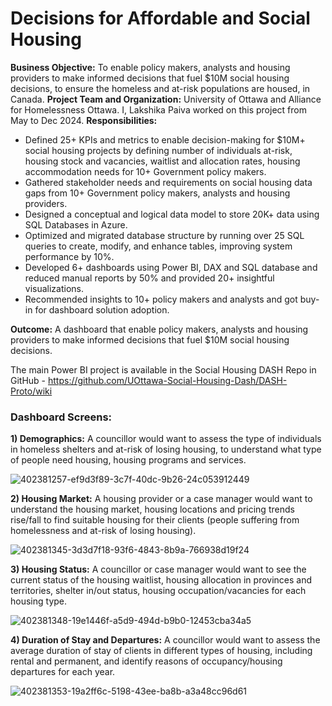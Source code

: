 # Decisions for Affordable and Social Housing

**Business Objective:** To enable policy makers, analysts and housing providers to make informed decisions that fuel $10M social housing decisions, to ensure the homeless and at-risk populations are housed, in Canada. 
**Project Team and Organization:** University of Ottawa and Alliance for Homelessness Ottawa. I, Lakshika Paiva worked on this project from May to Dec 2024.
**Responsibilities:**
- Defined 25+ KPIs and metrics to enable decision-making for $10M+ social housing projects by defining number of individuals at-risk, housing stock and vacancies, waitlist and allocation rates, housing accommodation needs for 10+ Government policy makers.
- Gathered stakeholder needs and requirements on social housing data gaps from 10+ Government policy makers, analysts and housing providers.
- Designed a conceptual and logical data model to store 20K+ data using SQL Databases in Azure.
- Optimized and migrated database structure by running over 25 SQL queries to create, modify, and enhance tables, improving system performance by 10%.
- Developed 6+ dashboards using Power BI, DAX and SQL database and reduced manual reports by 50% and provided 20+ insightful visualizations.
- Recommended insights to 10+ policy makers and analysts and got buy-in for dashboard solution adoption.

**Outcome:** A dashboard that enable policy makers, analysts and housing providers to make informed decisions that fuel $10M social housing decisions. 

The main Power BI project is available in the Social Housing DASH Repo in GitHub - https://github.com/UOttawa-Social-Housing-Dash/DASH-Proto/wiki

### Dashboard Screens:

**1) Demographics:** A councillor would want to assess the type of individuals in homeless shelters and at-risk of losing housing, to understand what type of people need housing, housing programs and services.

![402381257-ef9d3f89-3c7f-40dc-9b26-24c053912449](https://github.com/user-attachments/assets/3380edf9-35c5-4904-a9d6-302e61af53fb)


**2) Housing Market:** A housing provider or a case manager would want to understand the housing market, housing locations and pricing trends rise/fall to find suitable housing for their clients (people suffering from homelessness and at-risk of losing housing).

![402381345-3d3d7f18-93f6-4843-8b9a-766938d19f24](https://github.com/user-attachments/assets/90697f6b-307b-4bb0-8f80-6896a566d98f)


**3) Housing Status:** A councillor or case manager would want to see the current status of the housing waitlist, housing allocation in provinces and territories, shelter in/out status, housing occupation/vacancies for each housing type.

![402381348-19e1446f-a5d9-494d-b9b0-12453cba34a5](https://github.com/user-attachments/assets/fb7253d1-62ab-43e8-b61d-b5cca4add5ee)


**4) Duration of Stay and Departures:** A councillor would want to assess the average duration of stay of clients in different types of housing, including rental and permanent, and identify reasons of occupancy/housing departures for each year.

![402381353-19a2ff6c-5198-43ee-ba8b-a3a48cc96d61](https://github.com/user-attachments/assets/3bbb8c9d-3e3b-48a6-8734-de62b3d45a01)
